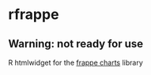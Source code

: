 # rfrappe

## Warning: not ready for use

R htmlwidget for the [frappe charts](https://github.com/frappe/charts) library 


